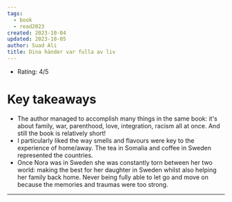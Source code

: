 ```yaml
---
tags:
  - book
  - read2023
created: 2023-10-04
updated: 2023-10-05
author: Suad Ali
title: Dina händer var fulla av liv
---
```

* Rating: 4/5
# Key takeaways
* The author managed to accomplish many things in the same book: it's about family, war, parenthood, love, integration, racism all at once. And still the book is relatively short!
* I particularly liked the way smells and flavours were key to the experience of home/away. The tea in Somalia and coffee in Sweden represented the countries.
* Once Nora was in Sweden she was constantly torn between her two world: making the best for her daughter in Sweden whilst also helping her family back home. Never being fully able to let go and move on because the memories and traumas were too strong.

---

